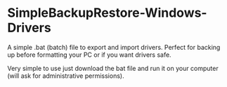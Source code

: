# SimpleBackupRestore-Windows-Drivers
A simple .bat (batch) file to export and import drivers. Perfect for backing up before formatting your PC or if you want drivers safe.

Very simple to use just download the bat file and run it on your computer (will ask for administrative permissions).
